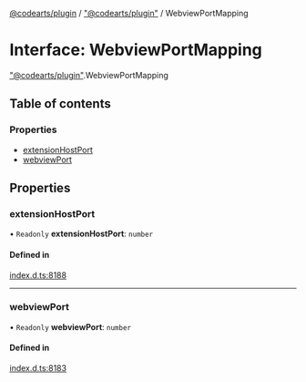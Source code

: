 [@codearts/plugin](../README.md) / ["@codearts/plugin"](../modules/_codearts_plugin_.md) / WebviewPortMapping

# Interface: WebviewPortMapping

["@codearts/plugin"](../modules/_codearts_plugin_.md).WebviewPortMapping

## Table of contents

### Properties

- [extensionHostPort](codearts_plugin_.WebviewPortMapping.md#extensionhostport)
- [webviewPort](codearts_plugin_.WebviewPortMapping.md#webviewport)

## Properties

### extensionHostPort

• `Readonly` **extensionHostPort**: `number`

#### Defined in

[index.d.ts:8188](https://github.com/huaweicloud/cloudide-plugin-api/blob/203b986/index.d.ts#L8188)

___

### webviewPort

• `Readonly` **webviewPort**: `number`

#### Defined in

[index.d.ts:8183](https://github.com/huaweicloud/cloudide-plugin-api/blob/203b986/index.d.ts#L8183)

